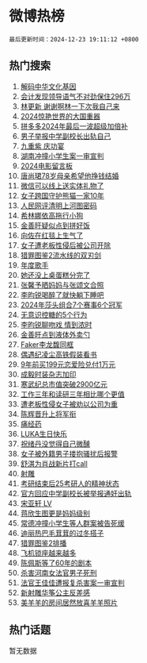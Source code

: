 # 微博热榜

`最后更新时间：2024-12-23 19:11:12 +0800`

## 热门搜索

1. [解码中华文化基因](https://m.weibo.cn/search?containerid=100103type%3D1%26t%3D10%26q%3D%23%E8%A7%A3%E7%A0%81%E4%B8%AD%E5%8D%8E%E6%96%87%E5%8C%96%E5%9F%BA%E5%9B%A0%23&stream_entry_id=51&isnewpage=1&extparam=seat%3D1%26q%3D%2523%25E8%25A7%25A3%25E7%25A0%2581%25E4%25B8%25AD%25E5%258D%258E%25E6%2596%2587%25E5%258C%2596%25E5%259F%25BA%25E5%259B%25A0%2523%26pos%3D0%26cate%3D10103%26filter_type%3Drealtimehot%26stream_entry_id%3D51%26c_type%3D51%26dgr%3D0%26display_time%3D1734952271%26pre_seqid%3D17349522712410387784282)
1. [会计发现领导语气不对劲保住296万](https://m.weibo.cn/search?containerid=100103type%3D1%26t%3D10%26q%3D%23%E4%BC%9A%E8%AE%A1%E5%8F%91%E7%8E%B0%E9%A2%86%E5%AF%BC%E8%AF%AD%E6%B0%94%E4%B8%8D%E5%AF%B9%E5%8A%B2%E4%BF%9D%E4%BD%8F296%E4%B8%87%23&stream_entry_id=31&isnewpage=1&extparam=seat%3D1%26flag%3D1%26cate%3D5001%26realpos%3D1%26stream_entry_id%3D31%26band_rank%3D1%26pos%3D0%26q%3D%2523%25E4%25BC%259A%25E8%25AE%25A1%25E5%258F%2591%25E7%258E%25B0%25E9%25A2%2586%25E5%25AF%25BC%25E8%25AF%25AD%25E6%25B0%2594%25E4%25B8%258D%25E5%25AF%25B9%25E5%258A%25B2%25E4%25BF%259D%25E4%25BD%258F296%25E4%25B8%2587%2523%26filter_type%3Drealtimehot%26lcate%3D5001%26c_type%3D31%26dgr%3D0%26display_time%3D1734952271%26pre_seqid%3D17349522712410387784282)
1. [林更新 谢谢啊林一下次我自己来](https://m.weibo.cn/search?containerid=100103type%3D1%26t%3D10%26q%3D%E6%9E%97%E6%9B%B4%E6%96%B0+%E8%B0%A2%E8%B0%A2%E5%95%8A%E6%9E%97%E4%B8%80%E4%B8%8B%E6%AC%A1%E6%88%91%E8%87%AA%E5%B7%B1%E6%9D%A5&stream_entry_id=31&isnewpage=1&extparam=seat%3D1%26flag%3D1%26cate%3D5001%26realpos%3D2%26stream_entry_id%3D31%26band_rank%3D2%26pos%3D1%26q%3D%25E6%259E%2597%25E6%259B%25B4%25E6%2596%25B0%2520%25E8%25B0%25A2%25E8%25B0%25A2%25E5%2595%258A%25E6%259E%2597%25E4%25B8%2580%25E4%25B8%258B%25E6%25AC%25A1%25E6%2588%2591%25E8%2587%25AA%25E5%25B7%25B1%25E6%259D%25A5%26filter_type%3Drealtimehot%26lcate%3D5001%26c_type%3D31%26dgr%3D0%26display_time%3D1734952271%26pre_seqid%3D17349522712410387784282)
1. [2024惊艳世界的大国重器](https://m.weibo.cn/search?containerid=100103type%3D1%26t%3D10%26q%3D%232024%E6%83%8A%E8%89%B3%E4%B8%96%E7%95%8C%E7%9A%84%E5%A4%A7%E5%9B%BD%E9%87%8D%E5%99%A8%23&stream_entry_id=31&isnewpage=1&extparam=seat%3D1%26flag%3D0%26cate%3D5001%26realpos%3D3%26stream_entry_id%3D31%26band_rank%3D3%26pos%3D2%26q%3D%25232024%25E6%2583%258A%25E8%2589%25B3%25E4%25B8%2596%25E7%2595%258C%25E7%259A%2584%25E5%25A4%25A7%25E5%259B%25BD%25E9%2587%258D%25E5%2599%25A8%2523%26filter_type%3Drealtimehot%26lcate%3D5001%26c_type%3D31%26dgr%3D0%26display_time%3D1734952271%26pre_seqid%3D17349522712410387784282)
1. [拼多多2024年最后一波超级加倍补](https://m.weibo.cn/search?containerid=100103type%3D1%26t%3D10%26q%3D%23%E6%8B%BC%E5%A4%9A%E5%A4%9A2024%E5%B9%B4%E6%9C%80%E5%90%8E%E4%B8%80%E6%B3%A2%E8%B6%85%E7%BA%A7%E5%8A%A0%E5%80%8D%E8%A1%A5%23&stream_entry_id=31&isnewpage=1&extparam=seat%3D1%26cate%3D5001%26dgr%3D0%26adid%3D269483%26stream_entry_id%3D31%26topic_ad%3D1%26band_rank%3D4%26pos%3D3%26filter_type%3Drealtimehot%26lcate%3D5001%26is_ad_pos%3D1%26c_type%3D31%26q%3D%2523%25E6%258B%25BC%25E5%25A4%259A%25E5%25A4%259A2024%25E5%25B9%25B4%25E6%259C%2580%25E5%2590%258E%25E4%25B8%2580%25E6%25B3%25A2%25E8%25B6%2585%25E7%25BA%25A7%25E5%258A%25A0%25E5%2580%258D%25E8%25A1%25A5%2523%26display_time%3D1734952271%26pre_seqid%3D17349522712410387784282)
1. [男子举报中学副校长出轨自己](https://m.weibo.cn/search?containerid=100103type%3D1%26t%3D10%26q%3D%23%E7%94%B7%E5%AD%90%E4%B8%BE%E6%8A%A5%E4%B8%AD%E5%AD%A6%E5%89%AF%E6%A0%A1%E9%95%BF%E5%87%BA%E8%BD%A8%E8%87%AA%E5%B7%B1%23&stream_entry_id=31&isnewpage=1&extparam=seat%3D1%26flag%3D0%26cate%3D5001%26realpos%3D4%26stream_entry_id%3D31%26band_rank%3D4%26pos%3D4%26q%3D%2523%25E7%2594%25B7%25E5%25AD%2590%25E4%25B8%25BE%25E6%258A%25A5%25E4%25B8%25AD%25E5%25AD%25A6%25E5%2589%25AF%25E6%25A0%25A1%25E9%2595%25BF%25E5%2587%25BA%25E8%25BD%25A8%25E8%2587%25AA%25E5%25B7%25B1%2523%26filter_type%3Drealtimehot%26lcate%3D5001%26c_type%3D31%26dgr%3D0%26display_time%3D1734952271%26pre_seqid%3D17349522712410387784282)
1. [九重紫 庆功宴](https://m.weibo.cn/search?containerid=100103type%3D1%26t%3D10%26q%3D%E4%B9%9D%E9%87%8D%E7%B4%AB+%E5%BA%86%E5%8A%9F%E5%AE%B4&stream_entry_id=31&isnewpage=1&extparam=seat%3D1%26flag%3D1%26cate%3D5001%26realpos%3D5%26stream_entry_id%3D31%26band_rank%3D5%26pos%3D5%26q%3D%25E4%25B9%259D%25E9%2587%258D%25E7%25B4%25AB%2520%25E5%25BA%2586%25E5%258A%259F%25E5%25AE%25B4%26filter_type%3Drealtimehot%26lcate%3D5001%26c_type%3D31%26dgr%3D0%26display_time%3D1734952271%26pre_seqid%3D17349522712410387784282)
1. [湖南冲撞小学生案一审宣判](https://m.weibo.cn/search?containerid=100103type%3D1%26t%3D10%26q%3D%23%E6%B9%96%E5%8D%97%E5%86%B2%E6%92%9E%E5%B0%8F%E5%AD%A6%E7%94%9F%E6%A1%88%E4%B8%80%E5%AE%A1%E5%AE%A3%E5%88%A4%23&stream_entry_id=31&isnewpage=1&extparam=seat%3D1%26flag%3D1%26cate%3D5001%26realpos%3D6%26stream_entry_id%3D31%26band_rank%3D6%26pos%3D6%26q%3D%2523%25E6%25B9%2596%25E5%258D%2597%25E5%2586%25B2%25E6%2592%259E%25E5%25B0%258F%25E5%25AD%25A6%25E7%2594%259F%25E6%25A1%2588%25E4%25B8%2580%25E5%25AE%25A1%25E5%25AE%25A3%25E5%2588%25A4%2523%26filter_type%3Drealtimehot%26lcate%3D5001%26c_type%3D31%26dgr%3D0%26display_time%3D1734952271%26pre_seqid%3D17349522712410387784282)
1. [2024电影留言板](https://m.weibo.cn/search?containerid=100103type%3D1%26t%3D10%26q%3D%232024%E7%94%B5%E5%BD%B1%E7%95%99%E8%A8%80%E6%9D%BF%23&stream_entry_id=31&isnewpage=1&extparam=seat%3D1%26cate%3D5001%26dgr%3D0%26adid%3D269484%26stream_entry_id%3D31%26band_rank%3D7%26pos%3D7%26q%3D%25232024%25E7%2594%25B5%25E5%25BD%25B1%25E7%2595%2599%25E8%25A8%2580%25E6%259D%25BF%2523%26filter_type%3Drealtimehot%26is_ad_pos%3D1%26c_type%3D31%26lcate%3D5001%26display_time%3D1734952271%26pre_seqid%3D17349522712410387784282)
1. [唐尚珺78岁母亲希望他挣钱结婚](https://m.weibo.cn/search?containerid=100103type%3D1%26t%3D10%26q%3D%23%E5%94%90%E5%B0%9A%E7%8F%BA78%E5%B2%81%E6%AF%8D%E4%BA%B2%E5%B8%8C%E6%9C%9B%E4%BB%96%E6%8C%A3%E9%92%B1%E7%BB%93%E5%A9%9A%23&stream_entry_id=31&isnewpage=1&extparam=seat%3D1%26flag%3D0%26cate%3D5001%26realpos%3D7%26stream_entry_id%3D31%26band_rank%3D7%26pos%3D8%26q%3D%2523%25E5%2594%2590%25E5%25B0%259A%25E7%258F%25BA78%25E5%25B2%2581%25E6%25AF%258D%25E4%25BA%25B2%25E5%25B8%258C%25E6%259C%259B%25E4%25BB%2596%25E6%258C%25A3%25E9%2592%25B1%25E7%25BB%2593%25E5%25A9%259A%2523%26filter_type%3Drealtimehot%26lcate%3D5001%26c_type%3D31%26dgr%3D0%26display_time%3D1734952271%26pre_seqid%3D17349522712410387784282)
1. [微信可以线上送实体礼物了](https://m.weibo.cn/search?containerid=100103type%3D1%26t%3D10%26q%3D%23%E5%BE%AE%E4%BF%A1%E5%8F%AF%E4%BB%A5%E7%BA%BF%E4%B8%8A%E9%80%81%E5%AE%9E%E4%BD%93%E7%A4%BC%E7%89%A9%E4%BA%86%23&stream_entry_id=31&isnewpage=1&extparam=seat%3D1%26flag%3D0%26cate%3D5001%26realpos%3D8%26stream_entry_id%3D31%26band_rank%3D8%26pos%3D9%26q%3D%2523%25E5%25BE%25AE%25E4%25BF%25A1%25E5%258F%25AF%25E4%25BB%25A5%25E7%25BA%25BF%25E4%25B8%258A%25E9%2580%2581%25E5%25AE%259E%25E4%25BD%2593%25E7%25A4%25BC%25E7%2589%25A9%25E4%25BA%2586%2523%26filter_type%3Drealtimehot%26lcate%3D5001%26c_type%3D31%26dgr%3D0%26display_time%3D1734952271%26pre_seqid%3D17349522712410387784282)
1. [女子跨国守护熊猫一家10年](https://m.weibo.cn/search?containerid=100103type%3D1%26t%3D10%26q%3D%23%E5%A5%B3%E5%AD%90%E8%B7%A8%E5%9B%BD%E5%AE%88%E6%8A%A4%E7%86%8A%E7%8C%AB%E4%B8%80%E5%AE%B610%E5%B9%B4%23&stream_entry_id=31&isnewpage=1&extparam=seat%3D1%26flag%3D1%26cate%3D5001%26realpos%3D9%26stream_entry_id%3D31%26band_rank%3D9%26pos%3D10%26q%3D%2523%25E5%25A5%25B3%25E5%25AD%2590%25E8%25B7%25A8%25E5%259B%25BD%25E5%25AE%2588%25E6%258A%25A4%25E7%2586%258A%25E7%258C%25AB%25E4%25B8%2580%25E5%25AE%25B610%25E5%25B9%25B4%2523%26filter_type%3Drealtimehot%26lcate%3D5001%26c_type%3D31%26dgr%3D0%26display_time%3D1734952271%26pre_seqid%3D17349522712410387784282)
1. [人民网评清明上河图密码](https://m.weibo.cn/search?containerid=100103type%3D1%26t%3D10%26q%3D%23%E4%BA%BA%E6%B0%91%E7%BD%91%E8%AF%84%E6%B8%85%E6%98%8E%E4%B8%8A%E6%B2%B3%E5%9B%BE%E5%AF%86%E7%A0%81%23&stream_entry_id=31&isnewpage=1&extparam=seat%3D1%26flag%3D1%26cate%3D5001%26realpos%3D10%26stream_entry_id%3D31%26band_rank%3D10%26pos%3D11%26q%3D%2523%25E4%25BA%25BA%25E6%25B0%2591%25E7%25BD%2591%25E8%25AF%2584%25E6%25B8%2585%25E6%2598%258E%25E4%25B8%258A%25E6%25B2%25B3%25E5%259B%25BE%25E5%25AF%2586%25E7%25A0%2581%2523%26filter_type%3Drealtimehot%26lcate%3D5001%26c_type%3D31%26dgr%3D0%26display_time%3D1734952271%26pre_seqid%3D17349522712410387784282)
1. [希林娜依高拖行小狗](https://m.weibo.cn/search?containerid=100103type%3D1%26t%3D10%26q%3D%23%E5%B8%8C%E6%9E%97%E5%A8%9C%E4%BE%9D%E9%AB%98%E6%8B%96%E8%A1%8C%E5%B0%8F%E7%8B%97%23&stream_entry_id=31&isnewpage=1&extparam=seat%3D1%26flag%3D1%26cate%3D5001%26realpos%3D11%26stream_entry_id%3D31%26band_rank%3D11%26pos%3D12%26q%3D%2523%25E5%25B8%258C%25E6%259E%2597%25E5%25A8%259C%25E4%25BE%259D%25E9%25AB%2598%25E6%258B%2596%25E8%25A1%258C%25E5%25B0%258F%25E7%258B%2597%2523%26filter_type%3Drealtimehot%26lcate%3D5001%26c_type%3D31%26dgr%3D0%26display_time%3D1734952271%26pre_seqid%3D17349522712410387784282)
1. [金善旴疑似点到拼好饭](https://m.weibo.cn/search?containerid=100103type%3D1%26t%3D10%26q%3D%23%E9%87%91%E5%96%84%E6%97%B4%E7%96%91%E4%BC%BC%E7%82%B9%E5%88%B0%E6%8B%BC%E5%A5%BD%E9%A5%AD%23&stream_entry_id=31&isnewpage=1&extparam=seat%3D1%26flag%3D1%26cate%3D5001%26realpos%3D12%26stream_entry_id%3D31%26band_rank%3D12%26pos%3D13%26q%3D%2523%25E9%2587%2591%25E5%2596%2584%25E6%2597%25B4%25E7%2596%2591%25E4%25BC%25BC%25E7%2582%25B9%25E5%2588%25B0%25E6%258B%25BC%25E5%25A5%25BD%25E9%25A5%25AD%2523%26filter_type%3Drealtimehot%26lcate%3D5001%26c_type%3D31%26dgr%3D0%26display_time%3D1734952271%26pre_seqid%3D17349522712410387784282)
1. [向佐在红毯上生气了](https://m.weibo.cn/search?containerid=100103type%3D1%26t%3D10%26q%3D%23%E5%90%91%E4%BD%90%E5%9C%A8%E7%BA%A2%E6%AF%AF%E4%B8%8A%E7%94%9F%E6%B0%94%E4%BA%86%23&stream_entry_id=31&isnewpage=1&extparam=seat%3D1%26flag%3D2%26cate%3D5001%26realpos%3D13%26stream_entry_id%3D31%26band_rank%3D13%26pos%3D14%26q%3D%2523%25E5%2590%2591%25E4%25BD%2590%25E5%259C%25A8%25E7%25BA%25A2%25E6%25AF%25AF%25E4%25B8%258A%25E7%2594%259F%25E6%25B0%2594%25E4%25BA%2586%2523%26filter_type%3Drealtimehot%26lcate%3D5001%26c_type%3D31%26dgr%3D0%26display_time%3D1734952271%26pre_seqid%3D17349522712410387784282)
1. [女子遭老板性侵后被公司开除](https://m.weibo.cn/search?containerid=100103type%3D1%26t%3D10%26q%3D%23%E5%A5%B3%E5%AD%90%E9%81%AD%E8%80%81%E6%9D%BF%E6%80%A7%E4%BE%B5%E5%90%8E%E8%A2%AB%E5%85%AC%E5%8F%B8%E5%BC%80%E9%99%A4%23&stream_entry_id=31&isnewpage=1&extparam=seat%3D1%26flag%3D2%26cate%3D5001%26realpos%3D14%26stream_entry_id%3D31%26band_rank%3D14%26pos%3D15%26q%3D%2523%25E5%25A5%25B3%25E5%25AD%2590%25E9%2581%25AD%25E8%2580%2581%25E6%259D%25BF%25E6%2580%25A7%25E4%25BE%25B5%25E5%2590%258E%25E8%25A2%25AB%25E5%2585%25AC%25E5%258F%25B8%25E5%25BC%2580%25E9%2599%25A4%2523%26filter_type%3Drealtimehot%26lcate%3D5001%26c_type%3D31%26dgr%3D0%26display_time%3D1734952271%26pre_seqid%3D17349522712410387784282)
1. [猎罪图鉴2流水线的双刃剑](https://m.weibo.cn/search?containerid=100103type%3D1%26t%3D10%26q%3D%23%E7%8C%8E%E7%BD%AA%E5%9B%BE%E9%89%B42%E6%B5%81%E6%B0%B4%E7%BA%BF%E7%9A%84%E5%8F%8C%E5%88%83%E5%89%91%23&stream_entry_id=31&isnewpage=1&extparam=seat%3D1%26flag%3D1%26cate%3D5001%26realpos%3D15%26stream_entry_id%3D31%26band_rank%3D15%26pos%3D16%26q%3D%2523%25E7%258C%258E%25E7%25BD%25AA%25E5%259B%25BE%25E9%2589%25B42%25E6%25B5%2581%25E6%25B0%25B4%25E7%25BA%25BF%25E7%259A%2584%25E5%258F%258C%25E5%2588%2583%25E5%2589%2591%2523%26filter_type%3Drealtimehot%26lcate%3D5001%26c_type%3D31%26dgr%3D0%26display_time%3D1734952271%26pre_seqid%3D17349522712410387784282)
1. [年度歌手](https://m.weibo.cn/search?containerid=100103type%3D1%26t%3D10%26q%3D%E5%B9%B4%E5%BA%A6%E6%AD%8C%E6%89%8B&stream_entry_id=31&isnewpage=1&extparam=seat%3D1%26flag%3D0%26cate%3D5001%26realpos%3D16%26stream_entry_id%3D31%26band_rank%3D16%26pos%3D17%26q%3D%25E5%25B9%25B4%25E5%25BA%25A6%25E6%25AD%258C%25E6%2589%258B%26filter_type%3Drealtimehot%26lcate%3D5001%26c_type%3D31%26dgr%3D0%26display_time%3D1734952271%26pre_seqid%3D17349522712410387784282)
1. [她还没上桌蛋糕分完了](https://m.weibo.cn/search?containerid=100103type%3D1%26t%3D10%26q%3D%23%E5%A5%B9%E8%BF%98%E6%B2%A1%E4%B8%8A%E6%A1%8C%E8%9B%8B%E7%B3%95%E5%88%86%E5%AE%8C%E4%BA%86%23&stream_entry_id=31&isnewpage=1&extparam=seat%3D1%26flag%3D1%26cate%3D5001%26realpos%3D17%26stream_entry_id%3D31%26band_rank%3D17%26pos%3D18%26q%3D%2523%25E5%25A5%25B9%25E8%25BF%2598%25E6%25B2%25A1%25E4%25B8%258A%25E6%25A1%258C%25E8%259B%258B%25E7%25B3%2595%25E5%2588%2586%25E5%25AE%258C%25E4%25BA%2586%2523%26filter_type%3Drealtimehot%26lcate%3D5001%26c_type%3D31%26dgr%3D0%26display_time%3D1734952271%26pre_seqid%3D17349522712410387784282)
1. [张馨予晒妈妈与张颂文合照](https://m.weibo.cn/search?containerid=100103type%3D1%26t%3D10%26q%3D%23%E5%BC%A0%E9%A6%A8%E4%BA%88%E6%99%92%E5%A6%88%E5%A6%88%E4%B8%8E%E5%BC%A0%E9%A2%82%E6%96%87%E5%90%88%E7%85%A7%23&stream_entry_id=31&isnewpage=1&extparam=seat%3D1%26flag%3D0%26cate%3D5001%26realpos%3D18%26stream_entry_id%3D31%26band_rank%3D18%26pos%3D19%26q%3D%2523%25E5%25BC%25A0%25E9%25A6%25A8%25E4%25BA%2588%25E6%2599%2592%25E5%25A6%2588%25E5%25A6%2588%25E4%25B8%258E%25E5%25BC%25A0%25E9%25A2%2582%25E6%2596%2587%25E5%2590%2588%25E7%2585%25A7%2523%26filter_type%3Drealtimehot%26lcate%3D5001%26c_type%3D31%26dgr%3D0%26display_time%3D1734952271%26pre_seqid%3D17349522712410387784282)
1. [李昀锐喝醉了就快躺下睡吧](https://m.weibo.cn/search?containerid=100103type%3D1%26t%3D10%26q%3D%23%E6%9D%8E%E6%98%80%E9%94%90%E5%96%9D%E9%86%89%E4%BA%86%E5%B0%B1%E5%BF%AB%E8%BA%BA%E4%B8%8B%E7%9D%A1%E5%90%A7%23&stream_entry_id=31&isnewpage=1&extparam=seat%3D1%26flag%3D1%26cate%3D5001%26realpos%3D19%26stream_entry_id%3D31%26band_rank%3D19%26pos%3D20%26q%3D%2523%25E6%259D%258E%25E6%2598%2580%25E9%2594%2590%25E5%2596%259D%25E9%2586%2589%25E4%25BA%2586%25E5%25B0%25B1%25E5%25BF%25AB%25E8%25BA%25BA%25E4%25B8%258B%25E7%259D%25A1%25E5%2590%25A7%2523%26filter_type%3Drealtimehot%26lcate%3D5001%26c_type%3D31%26dgr%3D0%26display_time%3D1734952271%26pre_seqid%3D17349522712410387784282)
1. [2024年莎头组合7个赛事6个冠军](https://m.weibo.cn/search?containerid=100103type%3D1%26t%3D10%26q%3D%232024%E5%B9%B4%E8%8E%8E%E5%A4%B4%E7%BB%84%E5%90%887%E4%B8%AA%E8%B5%9B%E4%BA%8B6%E4%B8%AA%E5%86%A0%E5%86%9B%23&stream_entry_id=31&isnewpage=1&extparam=seat%3D1%26flag%3D1%26cate%3D5001%26realpos%3D20%26stream_entry_id%3D31%26band_rank%3D20%26pos%3D21%26q%3D%25232024%25E5%25B9%25B4%25E8%258E%258E%25E5%25A4%25B4%25E7%25BB%2584%25E5%2590%25887%25E4%25B8%25AA%25E8%25B5%259B%25E4%25BA%258B6%25E4%25B8%25AA%25E5%2586%25A0%25E5%2586%259B%2523%26filter_type%3Drealtimehot%26lcate%3D5001%26c_type%3D31%26dgr%3D0%26display_time%3D1734952271%26pre_seqid%3D17349522712410387784282)
1. [无意识控糖的5个行为](https://m.weibo.cn/search?containerid=100103type%3D1%26t%3D10%26q%3D%23%E6%97%A0%E6%84%8F%E8%AF%86%E6%8E%A7%E7%B3%96%E7%9A%845%E4%B8%AA%E8%A1%8C%E4%B8%BA%23&stream_entry_id=31&isnewpage=1&extparam=seat%3D1%26flag%3D1%26cate%3D5001%26realpos%3D21%26stream_entry_id%3D31%26band_rank%3D21%26pos%3D22%26q%3D%2523%25E6%2597%25A0%25E6%2584%258F%25E8%25AF%2586%25E6%258E%25A7%25E7%25B3%2596%25E7%259A%25845%25E4%25B8%25AA%25E8%25A1%258C%25E4%25B8%25BA%2523%26filter_type%3Drealtimehot%26lcate%3D5001%26c_type%3D31%26dgr%3D0%26display_time%3D1734952271%26pre_seqid%3D17349522712410387784282)
1. [李昀锐聊吻戏 情到浓时](https://m.weibo.cn/search?containerid=100103type%3D1%26t%3D10%26q%3D%E6%9D%8E%E6%98%80%E9%94%90%E8%81%8A%E5%90%BB%E6%88%8F+%E6%83%85%E5%88%B0%E6%B5%93%E6%97%B6&stream_entry_id=31&isnewpage=1&extparam=seat%3D1%26flag%3D0%26cate%3D5001%26realpos%3D22%26stream_entry_id%3D31%26band_rank%3D22%26pos%3D23%26q%3D%25E6%259D%258E%25E6%2598%2580%25E9%2594%2590%25E8%2581%258A%25E5%2590%25BB%25E6%2588%258F%2520%25E6%2583%2585%25E5%2588%25B0%25E6%25B5%2593%25E6%2597%25B6%26filter_type%3Drealtimehot%26lcate%3D5001%26c_type%3D31%26dgr%3D0%26display_time%3D1734952271%26pre_seqid%3D17349522712410387784282)
1. [金善旴点到液体外卖勺](https://m.weibo.cn/search?containerid=100103type%3D1%26t%3D10%26q%3D%23%E9%87%91%E5%96%84%E6%97%B4%E7%82%B9%E5%88%B0%E6%B6%B2%E4%BD%93%E5%A4%96%E5%8D%96%E5%8B%BA%23&stream_entry_id=31&isnewpage=1&extparam=seat%3D1%26flag%3D1%26cate%3D5001%26realpos%3D23%26stream_entry_id%3D31%26band_rank%3D23%26pos%3D24%26q%3D%2523%25E9%2587%2591%25E5%2596%2584%25E6%2597%25B4%25E7%2582%25B9%25E5%2588%25B0%25E6%25B6%25B2%25E4%25BD%2593%25E5%25A4%2596%25E5%258D%2596%25E5%258B%25BA%2523%26filter_type%3Drealtimehot%26lcate%3D5001%26c_type%3D31%26dgr%3D0%26display_time%3D1734952271%26pre_seqid%3D17349522712410387784282)
1. [Faker李龙馥同框](https://m.weibo.cn/search?containerid=100103type%3D1%26t%3D10%26q%3D%23Faker%E6%9D%8E%E9%BE%99%E9%A6%A5%E5%90%8C%E6%A1%86%23&stream_entry_id=31&isnewpage=1&extparam=seat%3D1%26flag%3D1%26cate%3D5001%26realpos%3D24%26stream_entry_id%3D31%26band_rank%3D24%26pos%3D25%26q%3D%2523Faker%25E6%259D%258E%25E9%25BE%2599%25E9%25A6%25A5%25E5%2590%258C%25E6%25A1%2586%2523%26filter_type%3Drealtimehot%26lcate%3D5001%26c_type%3D31%26dgr%3D0%26display_time%3D1734952271%26pre_seqid%3D17349522712410387784282)
1. [偶遇纪凌尘高铁假装看书](https://m.weibo.cn/search?containerid=100103type%3D1%26t%3D10%26q%3D%23%E5%81%B6%E9%81%87%E7%BA%AA%E5%87%8C%E5%B0%98%E9%AB%98%E9%93%81%E5%81%87%E8%A3%85%E7%9C%8B%E4%B9%A6%23&stream_entry_id=31&isnewpage=1&extparam=seat%3D1%26flag%3D2%26cate%3D5001%26realpos%3D25%26stream_entry_id%3D31%26band_rank%3D25%26pos%3D26%26q%3D%2523%25E5%2581%25B6%25E9%2581%2587%25E7%25BA%25AA%25E5%2587%258C%25E5%25B0%2598%25E9%25AB%2598%25E9%2593%2581%25E5%2581%2587%25E8%25A3%2585%25E7%259C%258B%25E4%25B9%25A6%2523%26filter_type%3Drealtimehot%26lcate%3D5001%26c_type%3D31%26dgr%3D0%26display_time%3D1734952271%26pre_seqid%3D17349522712410387784282)
1. [9年前买199元恋爱险兑付1万元](https://m.weibo.cn/search?containerid=100103type%3D1%26t%3D10%26q%3D%239%E5%B9%B4%E5%89%8D%E4%B9%B0199%E5%85%83%E6%81%8B%E7%88%B1%E9%99%A9%E5%85%91%E4%BB%981%E4%B8%87%E5%85%83%23&stream_entry_id=31&isnewpage=1&extparam=seat%3D1%26flag%3D1%26cate%3D5001%26realpos%3D26%26stream_entry_id%3D31%26band_rank%3D26%26pos%3D27%26q%3D%25239%25E5%25B9%25B4%25E5%2589%258D%25E4%25B9%25B0199%25E5%2585%2583%25E6%2581%258B%25E7%2588%25B1%25E9%2599%25A9%25E5%2585%2591%25E4%25BB%25981%25E4%25B8%2587%25E5%2585%2583%2523%26filter_type%3Drealtimehot%26lcate%3D5001%26c_type%3D31%26dgr%3D0%26display_time%3D1734952271%26pre_seqid%3D17349522712410387784282)
1. [成毅时装杂志加印](https://m.weibo.cn/search?containerid=100103type%3D1%26t%3D10%26q%3D%E6%88%90%E6%AF%85%E6%97%B6%E8%A3%85%E6%9D%82%E5%BF%97%E5%8A%A0%E5%8D%B0&stream_entry_id=31&isnewpage=1&extparam=seat%3D1%26flag%3D1%26cate%3D5001%26realpos%3D27%26stream_entry_id%3D31%26band_rank%3D27%26pos%3D28%26q%3D%25E6%2588%2590%25E6%25AF%2585%25E6%2597%25B6%25E8%25A3%2585%25E6%259D%2582%25E5%25BF%2597%25E5%258A%25A0%25E5%258D%25B0%26filter_type%3Drealtimehot%26lcate%3D5001%26c_type%3D31%26dgr%3D0%26display_time%3D1734952271%26pre_seqid%3D17349522712410387784282)
1. [寒武纪总市值突破2900亿元](https://m.weibo.cn/search?containerid=100103type%3D1%26t%3D10%26q%3D%23%E5%AF%92%E6%AD%A6%E7%BA%AA%E6%80%BB%E5%B8%82%E5%80%BC%E7%AA%81%E7%A0%B42900%E4%BA%BF%E5%85%83%23&stream_entry_id=31&isnewpage=1&extparam=seat%3D1%26flag%3D1%26cate%3D5001%26realpos%3D28%26stream_entry_id%3D31%26band_rank%3D28%26pos%3D29%26q%3D%2523%25E5%25AF%2592%25E6%25AD%25A6%25E7%25BA%25AA%25E6%2580%25BB%25E5%25B8%2582%25E5%2580%25BC%25E7%25AA%2581%25E7%25A0%25B42900%25E4%25BA%25BF%25E5%2585%2583%2523%26filter_type%3Drealtimehot%26lcate%3D5001%26c_type%3D31%26dgr%3D0%26display_time%3D1734952271%26pre_seqid%3D17349522712410387784282)
1. [工作三年和读研三年相比哪个更值](https://m.weibo.cn/search?containerid=100103type%3D1%26t%3D10%26q%3D%E5%B7%A5%E4%BD%9C%E4%B8%89%E5%B9%B4%E5%92%8C%E8%AF%BB%E7%A0%94%E4%B8%89%E5%B9%B4%E7%9B%B8%E6%AF%94%E5%93%AA%E4%B8%AA%E6%9B%B4%E5%80%BC&stream_entry_id=31&isnewpage=1&extparam=seat%3D1%26flag%3D0%26cate%3D5001%26realpos%3D29%26stream_entry_id%3D31%26band_rank%3D29%26pos%3D30%26q%3D%25E5%25B7%25A5%25E4%25BD%259C%25E4%25B8%2589%25E5%25B9%25B4%25E5%2592%258C%25E8%25AF%25BB%25E7%25A0%2594%25E4%25B8%2589%25E5%25B9%25B4%25E7%259B%25B8%25E6%25AF%2594%25E5%2593%25AA%25E4%25B8%25AA%25E6%259B%25B4%25E5%2580%25BC%26filter_type%3Drealtimehot%26lcate%3D5001%26c_type%3D31%26dgr%3D0%26display_time%3D1734952271%26pre_seqid%3D17349522712410387784282)
1. [遭老板性侵女子被劝以公司为重](https://m.weibo.cn/search?containerid=100103type%3D1%26t%3D10%26q%3D%23%E9%81%AD%E8%80%81%E6%9D%BF%E6%80%A7%E4%BE%B5%E5%A5%B3%E5%AD%90%E8%A2%AB%E5%8A%9D%E4%BB%A5%E5%85%AC%E5%8F%B8%E4%B8%BA%E9%87%8D%23&stream_entry_id=31&isnewpage=1&extparam=seat%3D1%26flag%3D1%26cate%3D5001%26realpos%3D30%26stream_entry_id%3D31%26band_rank%3D30%26pos%3D31%26q%3D%2523%25E9%2581%25AD%25E8%2580%2581%25E6%259D%25BF%25E6%2580%25A7%25E4%25BE%25B5%25E5%25A5%25B3%25E5%25AD%2590%25E8%25A2%25AB%25E5%258A%259D%25E4%25BB%25A5%25E5%2585%25AC%25E5%258F%25B8%25E4%25B8%25BA%25E9%2587%258D%2523%26filter_type%3Drealtimehot%26lcate%3D5001%26c_type%3D31%26dgr%3D0%26display_time%3D1734952271%26pre_seqid%3D17349522712410387784282)
1. [陈辉晋升上将军衔](https://m.weibo.cn/search?containerid=100103type%3D1%26t%3D10%26q%3D%23%E9%99%88%E8%BE%89%E6%99%8B%E5%8D%87%E4%B8%8A%E5%B0%86%E5%86%9B%E8%A1%94%23&stream_entry_id=31&isnewpage=1&extparam=seat%3D1%26flag%3D1%26cate%3D5001%26realpos%3D31%26stream_entry_id%3D31%26band_rank%3D31%26pos%3D32%26q%3D%2523%25E9%2599%2588%25E8%25BE%2589%25E6%2599%258B%25E5%258D%2587%25E4%25B8%258A%25E5%25B0%2586%25E5%2586%259B%25E8%25A1%2594%2523%26filter_type%3Drealtimehot%26lcate%3D5001%26c_type%3D31%26dgr%3D0%26display_time%3D1734952271%26pre_seqid%3D17349522712410387784282)
1. [痛经药](https://m.weibo.cn/search?containerid=100103type%3D1%26t%3D10%26q%3D%E7%97%9B%E7%BB%8F%E8%8D%AF&stream_entry_id=31&isnewpage=1&extparam=seat%3D1%26flag%3D1%26cate%3D5001%26realpos%3D32%26stream_entry_id%3D31%26band_rank%3D32%26pos%3D33%26q%3D%25E7%2597%259B%25E7%25BB%258F%25E8%258D%25AF%26filter_type%3Drealtimehot%26lcate%3D5001%26c_type%3D31%26dgr%3D0%26display_time%3D1734952271%26pre_seqid%3D17349522712410387784282)
1. [LUKA生日快乐](https://m.weibo.cn/search?containerid=100103type%3D1%26t%3D10%26q%3DLUKA%E7%94%9F%E6%97%A5%E5%BF%AB%E4%B9%90&stream_entry_id=31&isnewpage=1&extparam=seat%3D1%26flag%3D1%26cate%3D5001%26realpos%3D33%26stream_entry_id%3D31%26band_rank%3D33%26pos%3D34%26q%3DLUKA%25E7%2594%259F%25E6%2597%25A5%25E5%25BF%25AB%25E4%25B9%2590%26filter_type%3Drealtimehot%26lcate%3D5001%26c_type%3D31%26dgr%3D0%26display_time%3D1734952271%26pre_seqid%3D17349522712410387784282)
1. [祝绪丹没觉得自己微醺](https://m.weibo.cn/search?containerid=100103type%3D1%26t%3D10%26q%3D%23%E7%A5%9D%E7%BB%AA%E4%B8%B9%E6%B2%A1%E8%A7%89%E5%BE%97%E8%87%AA%E5%B7%B1%E5%BE%AE%E9%86%BA%23&stream_entry_id=31&isnewpage=1&extparam=seat%3D1%26flag%3D1%26cate%3D5001%26realpos%3D34%26stream_entry_id%3D31%26band_rank%3D34%26pos%3D35%26q%3D%2523%25E7%25A5%259D%25E7%25BB%25AA%25E4%25B8%25B9%25E6%25B2%25A1%25E8%25A7%2589%25E5%25BE%2597%25E8%2587%25AA%25E5%25B7%25B1%25E5%25BE%25AE%25E9%2586%25BA%2523%26filter_type%3Drealtimehot%26lcate%3D5001%26c_type%3D31%26dgr%3D0%26display_time%3D1734952271%26pre_seqid%3D17349522712410387784282)
1. [女子被外籍男子搂抱骚扰后报警](https://m.weibo.cn/search?containerid=100103type%3D1%26t%3D10%26q%3D%23%E5%A5%B3%E5%AD%90%E8%A2%AB%E5%A4%96%E7%B1%8D%E7%94%B7%E5%AD%90%E6%90%82%E6%8A%B1%E9%AA%9A%E6%89%B0%E5%90%8E%E6%8A%A5%E8%AD%A6%23&stream_entry_id=31&isnewpage=1&extparam=seat%3D1%26flag%3D0%26cate%3D5001%26realpos%3D35%26stream_entry_id%3D31%26band_rank%3D35%26pos%3D36%26q%3D%2523%25E5%25A5%25B3%25E5%25AD%2590%25E8%25A2%25AB%25E5%25A4%2596%25E7%25B1%258D%25E7%2594%25B7%25E5%25AD%2590%25E6%2590%2582%25E6%258A%25B1%25E9%25AA%259A%25E6%2589%25B0%25E5%2590%258E%25E6%258A%25A5%25E8%25AD%25A6%2523%26filter_type%3Drealtimehot%26lcate%3D5001%26c_type%3D31%26dgr%3D0%26display_time%3D1734952271%26pre_seqid%3D17349522712410387784282)
1. [舒淇为肖战新片打call](https://m.weibo.cn/search?containerid=100103type%3D1%26t%3D10%26q%3D%23%E8%88%92%E6%B7%87%E4%B8%BA%E8%82%96%E6%88%98%E6%96%B0%E7%89%87%E6%89%93call%23&stream_entry_id=31&isnewpage=1&extparam=seat%3D1%26flag%3D1%26cate%3D5001%26realpos%3D36%26stream_entry_id%3D31%26band_rank%3D36%26pos%3D37%26q%3D%2523%25E8%2588%2592%25E6%25B7%2587%25E4%25B8%25BA%25E8%2582%2596%25E6%2588%2598%25E6%2596%25B0%25E7%2589%2587%25E6%2589%2593call%2523%26filter_type%3Drealtimehot%26lcate%3D5001%26c_type%3D31%26dgr%3D0%26display_time%3D1734952271%26pre_seqid%3D17349522712410387784282)
1. [射雕](https://m.weibo.cn/search?containerid=100103type%3D1%26t%3D10%26q%3D%E5%B0%84%E9%9B%95&stream_entry_id=31&isnewpage=1&extparam=seat%3D1%26flag%3D1%26cate%3D5001%26realpos%3D37%26stream_entry_id%3D31%26band_rank%3D37%26pos%3D38%26q%3D%25E5%25B0%2584%25E9%259B%2595%26filter_type%3Drealtimehot%26lcate%3D5001%26c_type%3D31%26dgr%3D0%26display_time%3D1734952271%26pre_seqid%3D17349522712410387784282)
1. [考研结束后25考研人的精神状态](https://m.weibo.cn/search?containerid=100103type%3D1%26t%3D10%26q%3D%E8%80%83%E7%A0%94%E7%BB%93%E6%9D%9F%E5%90%8E25%E8%80%83%E7%A0%94%E4%BA%BA%E7%9A%84%E7%B2%BE%E7%A5%9E%E7%8A%B6%E6%80%81&stream_entry_id=31&isnewpage=1&extparam=seat%3D1%26flag%3D1%26cate%3D5001%26realpos%3D38%26stream_entry_id%3D31%26band_rank%3D38%26pos%3D39%26q%3D%25E8%2580%2583%25E7%25A0%2594%25E7%25BB%2593%25E6%259D%259F%25E5%2590%258E25%25E8%2580%2583%25E7%25A0%2594%25E4%25BA%25BA%25E7%259A%2584%25E7%25B2%25BE%25E7%25A5%259E%25E7%258A%25B6%25E6%2580%2581%26filter_type%3Drealtimehot%26lcate%3D5001%26c_type%3D31%26dgr%3D0%26display_time%3D1734952271%26pre_seqid%3D17349522712410387784282)
1. [官方回应中学副校长被举报通奸出轨](https://m.weibo.cn/search?containerid=100103type%3D1%26t%3D10%26q%3D%23%E5%AE%98%E6%96%B9%E5%9B%9E%E5%BA%94%E4%B8%AD%E5%AD%A6%E5%89%AF%E6%A0%A1%E9%95%BF%E8%A2%AB%E4%B8%BE%E6%8A%A5%E9%80%9A%E5%A5%B8%E5%87%BA%E8%BD%A8%23&stream_entry_id=31&isnewpage=1&extparam=seat%3D1%26flag%3D1%26cate%3D5001%26realpos%3D39%26stream_entry_id%3D31%26band_rank%3D39%26pos%3D40%26q%3D%2523%25E5%25AE%2598%25E6%2596%25B9%25E5%259B%259E%25E5%25BA%2594%25E4%25B8%25AD%25E5%25AD%25A6%25E5%2589%25AF%25E6%25A0%25A1%25E9%2595%25BF%25E8%25A2%25AB%25E4%25B8%25BE%25E6%258A%25A5%25E9%2580%259A%25E5%25A5%25B8%25E5%2587%25BA%25E8%25BD%25A8%2523%26filter_type%3Drealtimehot%26lcate%3D5001%26c_type%3D31%26dgr%3D0%26display_time%3D1734952271%26pre_seqid%3D17349522712410387784282)
1. [宋亚轩 LV](https://m.weibo.cn/search?containerid=100103type%3D1%26t%3D10%26q%3D%E5%AE%8B%E4%BA%9A%E8%BD%A9+LV&stream_entry_id=31&isnewpage=1&extparam=seat%3D1%26flag%3D0%26cate%3D5001%26realpos%3D40%26stream_entry_id%3D31%26band_rank%3D40%26pos%3D41%26q%3D%25E5%25AE%258B%25E4%25BA%259A%25E8%25BD%25A9%2520LV%26filter_type%3Drealtimehot%26lcate%3D5001%26c_type%3D31%26dgr%3D0%26display_time%3D1734952271%26pre_seqid%3D17349522712410387784282)
1. [蒋欣生图更是妈妈级别](https://m.weibo.cn/search?containerid=100103type%3D1%26t%3D10%26q%3D%E8%92%8B%E6%AC%A3%E7%94%9F%E5%9B%BE%E6%9B%B4%E6%98%AF%E5%A6%88%E5%A6%88%E7%BA%A7%E5%88%AB&stream_entry_id=31&isnewpage=1&extparam=seat%3D1%26flag%3D0%26cate%3D5001%26realpos%3D41%26stream_entry_id%3D31%26band_rank%3D41%26pos%3D42%26q%3D%25E8%2592%258B%25E6%25AC%25A3%25E7%2594%259F%25E5%259B%25BE%25E6%259B%25B4%25E6%2598%25AF%25E5%25A6%2588%25E5%25A6%2588%25E7%25BA%25A7%25E5%2588%25AB%26filter_type%3Drealtimehot%26lcate%3D5001%26c_type%3D31%26dgr%3D0%26display_time%3D1734952271%26pre_seqid%3D17349522712410387784282)
1. [常德冲撞小学生等人群案被告死缓](https://m.weibo.cn/search?containerid=100103type%3D1%26t%3D10%26q%3D%23%E5%B8%B8%E5%BE%B7%E5%86%B2%E6%92%9E%E5%B0%8F%E5%AD%A6%E7%94%9F%E7%AD%89%E4%BA%BA%E7%BE%A4%E6%A1%88%E8%A2%AB%E5%91%8A%E6%AD%BB%E7%BC%93%23&stream_entry_id=31&isnewpage=1&extparam=seat%3D1%26flag%3D1%26cate%3D5001%26realpos%3D42%26stream_entry_id%3D31%26band_rank%3D42%26pos%3D43%26q%3D%2523%25E5%25B8%25B8%25E5%25BE%25B7%25E5%2586%25B2%25E6%2592%259E%25E5%25B0%258F%25E5%25AD%25A6%25E7%2594%259F%25E7%25AD%2589%25E4%25BA%25BA%25E7%25BE%25A4%25E6%25A1%2588%25E8%25A2%25AB%25E5%2591%258A%25E6%25AD%25BB%25E7%25BC%2593%2523%26filter_type%3Drealtimehot%26lcate%3D5001%26c_type%3D31%26dgr%3D0%26display_time%3D1734952271%26pre_seqid%3D17349522712410387784282)
1. [迪丽热巴毛茸茸的过冬搭子](https://m.weibo.cn/search?containerid=100103type%3D1%26t%3D10%26q%3D%23%E8%BF%AA%E4%B8%BD%E7%83%AD%E5%B7%B4%E6%AF%9B%E8%8C%B8%E8%8C%B8%E7%9A%84%E8%BF%87%E5%86%AC%E6%90%AD%E5%AD%90%23&stream_entry_id=31&isnewpage=1&extparam=seat%3D1%26flag%3D1%26cate%3D5001%26realpos%3D43%26stream_entry_id%3D31%26band_rank%3D43%26pos%3D44%26q%3D%2523%25E8%25BF%25AA%25E4%25B8%25BD%25E7%2583%25AD%25E5%25B7%25B4%25E6%25AF%259B%25E8%258C%25B8%25E8%258C%25B8%25E7%259A%2584%25E8%25BF%2587%25E5%2586%25AC%25E6%2590%25AD%25E5%25AD%2590%2523%26filter_type%3Drealtimehot%26lcate%3D5001%26c_type%3D31%26dgr%3D0%26display_time%3D1734952271%26pre_seqid%3D17349522712410387784282)
1. [猎罪图鉴2排播](https://m.weibo.cn/search?containerid=100103type%3D1%26t%3D10%26q%3D%E7%8C%8E%E7%BD%AA%E5%9B%BE%E9%89%B42%E6%8E%92%E6%92%AD&stream_entry_id=31&isnewpage=1&extparam=seat%3D1%26flag%3D1%26cate%3D5001%26realpos%3D44%26stream_entry_id%3D31%26band_rank%3D44%26pos%3D45%26q%3D%25E7%258C%258E%25E7%25BD%25AA%25E5%259B%25BE%25E9%2589%25B42%25E6%258E%2592%25E6%2592%25AD%26filter_type%3Drealtimehot%26lcate%3D5001%26c_type%3D31%26dgr%3D0%26display_time%3D1734952271%26pre_seqid%3D17349522712410387784282)
1. [飞机锁座越来越多](https://m.weibo.cn/search?containerid=100103type%3D1%26t%3D10%26q%3D%23%E9%A3%9E%E6%9C%BA%E9%94%81%E5%BA%A7%E8%B6%8A%E6%9D%A5%E8%B6%8A%E5%A4%9A%23&stream_entry_id=31&isnewpage=1&extparam=seat%3D1%26flag%3D0%26cate%3D5001%26realpos%3D45%26stream_entry_id%3D31%26band_rank%3D45%26pos%3D46%26q%3D%2523%25E9%25A3%259E%25E6%259C%25BA%25E9%2594%2581%25E5%25BA%25A7%25E8%25B6%258A%25E6%259D%25A5%25E8%25B6%258A%25E5%25A4%259A%2523%26filter_type%3Drealtimehot%26lcate%3D5001%26c_type%3D31%26dgr%3D0%26display_time%3D1734952271%26pre_seqid%3D17349522712410387784282)
1. [陈佩斯等了60年的剧本](https://m.weibo.cn/search?containerid=100103type%3D1%26t%3D10%26q%3D%E9%99%88%E4%BD%A9%E6%96%AF%E7%AD%89%E4%BA%8660%E5%B9%B4%E7%9A%84%E5%89%A7%E6%9C%AC&stream_entry_id=31&isnewpage=1&extparam=seat%3D1%26flag%3D1%26cate%3D5001%26realpos%3D46%26stream_entry_id%3D31%26band_rank%3D46%26pos%3D47%26q%3D%25E9%2599%2588%25E4%25BD%25A9%25E6%2596%25AF%25E7%25AD%2589%25E4%25BA%258660%25E5%25B9%25B4%25E7%259A%2584%25E5%2589%25A7%25E6%259C%25AC%26filter_type%3Drealtimehot%26lcate%3D5001%26c_type%3D31%26dgr%3D0%26display_time%3D1734952271%26pre_seqid%3D17349522712410387784282)
1. [杀害河南女法官男子死刑](https://m.weibo.cn/search?containerid=100103type%3D1%26t%3D10%26q%3D%23%E6%9D%80%E5%AE%B3%E6%B2%B3%E5%8D%97%E5%A5%B3%E6%B3%95%E5%AE%98%E7%94%B7%E5%AD%90%E6%AD%BB%E5%88%91%23&stream_entry_id=31&isnewpage=1&extparam=seat%3D1%26flag%3D0%26cate%3D5001%26realpos%3D47%26stream_entry_id%3D31%26band_rank%3D47%26pos%3D48%26q%3D%2523%25E6%259D%2580%25E5%25AE%25B3%25E6%25B2%25B3%25E5%258D%2597%25E5%25A5%25B3%25E6%25B3%2595%25E5%25AE%2598%25E7%2594%25B7%25E5%25AD%2590%25E6%25AD%25BB%25E5%2588%2591%2523%26filter_type%3Drealtimehot%26lcate%3D5001%26c_type%3D31%26dgr%3D0%26display_time%3D1734952271%26pre_seqid%3D17349522712410387784282)
1. [法官王佳佳遭报复杀害案一审宣判](https://m.weibo.cn/search?containerid=100103type%3D1%26t%3D10%26q%3D%23%E6%B3%95%E5%AE%98%E7%8E%8B%E4%BD%B3%E4%BD%B3%E9%81%AD%E6%8A%A5%E5%A4%8D%E6%9D%80%E5%AE%B3%E6%A1%88%E4%B8%80%E5%AE%A1%E5%AE%A3%E5%88%A4%23&stream_entry_id=31&isnewpage=1&extparam=seat%3D1%26flag%3D0%26cate%3D5001%26realpos%3D48%26stream_entry_id%3D31%26band_rank%3D48%26pos%3D49%26q%3D%2523%25E6%25B3%2595%25E5%25AE%2598%25E7%258E%258B%25E4%25BD%25B3%25E4%25BD%25B3%25E9%2581%25AD%25E6%258A%25A5%25E5%25A4%258D%25E6%259D%2580%25E5%25AE%25B3%25E6%25A1%2588%25E4%25B8%2580%25E5%25AE%25A1%25E5%25AE%25A3%25E5%2588%25A4%2523%26filter_type%3Drealtimehot%26lcate%3D5001%26c_type%3D31%26dgr%3D0%26display_time%3D1734952271%26pre_seqid%3D17349522712410387784282)
1. [新射雕华筝公主反差感](https://m.weibo.cn/search?containerid=100103type%3D1%26t%3D10%26q%3D%E6%96%B0%E5%B0%84%E9%9B%95%E5%8D%8E%E7%AD%9D%E5%85%AC%E4%B8%BB%E5%8F%8D%E5%B7%AE%E6%84%9F&stream_entry_id=31&isnewpage=1&extparam=seat%3D1%26flag%3D1%26cate%3D5001%26realpos%3D49%26stream_entry_id%3D31%26band_rank%3D49%26pos%3D50%26q%3D%25E6%2596%25B0%25E5%25B0%2584%25E9%259B%2595%25E5%258D%258E%25E7%25AD%259D%25E5%2585%25AC%25E4%25B8%25BB%25E5%258F%258D%25E5%25B7%25AE%25E6%2584%259F%26filter_type%3Drealtimehot%26lcate%3D5001%26c_type%3D31%26dgr%3D0%26display_time%3D1734952271%26pre_seqid%3D17349522712410387784282)
1. [美羊羊的房间居然放喜羊羊照片](https://m.weibo.cn/search?containerid=100103type%3D1%26t%3D10%26q%3D%23%E7%BE%8E%E7%BE%8A%E7%BE%8A%E7%9A%84%E6%88%BF%E9%97%B4%E5%B1%85%E7%84%B6%E6%94%BE%E5%96%9C%E7%BE%8A%E7%BE%8A%E7%85%A7%E7%89%87%23&stream_entry_id=31&isnewpage=1&extparam=seat%3D1%26flag%3D0%26cate%3D5001%26realpos%3D50%26stream_entry_id%3D31%26band_rank%3D50%26pos%3D51%26q%3D%2523%25E7%25BE%258E%25E7%25BE%258A%25E7%25BE%258A%25E7%259A%2584%25E6%2588%25BF%25E9%2597%25B4%25E5%25B1%2585%25E7%2584%25B6%25E6%2594%25BE%25E5%2596%259C%25E7%25BE%258A%25E7%25BE%258A%25E7%2585%25A7%25E7%2589%2587%2523%26filter_type%3Drealtimehot%26lcate%3D5001%26c_type%3D31%26dgr%3D0%26display_time%3D1734952271%26pre_seqid%3D17349522712410387784282)

## 热门话题

暂无数据
